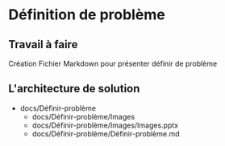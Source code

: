 # Définition de problème

## Travail à faire 
Création Fichier Markdown pour présenter définir de problème

## L'architecture de solution 
- docs/Définir-problème
  - docs/Définir-problème/Images
  - docs/Définir-problème/Images/Images.pptx
  - docs/Définir-problème/Définir-problème.md 
